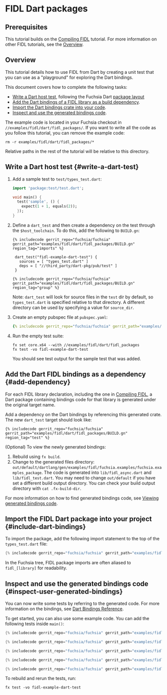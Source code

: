 # FIDL Dart packages

## Prerequisites

This tutorial builds on the [Compiling FIDL][fidl-intro] tutorial.
For more information on other FIDL tutorials, see the [Overview][overview].

## Overview

This tutorial details how to use FIDL from Dart
by creating a unit test that you can use  as a "playground" for
exploring the Dart bindings.

This document covers how to complete the following tasks:

* [Write a Dart host test](#write-a-dart-test), following the Fuchsia Dart
  [package layout][package-layout]
* [Add the Dart bindings of a FIDL library as a build
  dependency](#add-dependency).
* [Import the Dart bindings crate into your code](#include-dart-bindings).
* [Inspect and use the generated bindings
  code](#inspect-user-generated-bindings).

The example code is located in your Fuchsia checkout in
`//examples/fidl/dart/fidl_packages/`. If you want to write all the code
as you follow this tutorial, you can remove the example code:

```
rm -r examples/fidl/dart/fidl_packages/*
```

Relative paths in the rest of the tutorial will be relative to this directory.

## Write a Dart host test {#write-a-dart-test}

1. Add a sample test to `test/types_test.dart`:

   ```dart
   import 'package:test/test.dart';

   void main() {
     test('sample', () {
       expect(1 + 1, equals(2));
     });
   }
   ```

1. Define a `dart_test` and then create a dependency on the test through the `$host_toolchain`.
   To do this, add the following to `BUILD.gn`:

   ```gn
   {% includecode gerrit_repo="fuchsia/fuchsia" gerrit_path="examples/fidl/dart/fidl_packages/BUILD.gn" region_tag="imports" %}

    dart_test("fidl-example-dart-test") {
      sources = [ "types_test.dart" ]
      deps = [ "//third_party/dart-pkg/pub/test" ]
    }

   {% includecode gerrit_repo="fuchsia/fuchsia" gerrit_path="examples/fidl/dart/fidl_packages/BUILD.gn" region_tag="group" %}
   ```

   Note: `dart_test` will look for source files in the `test` dir by default, so `types_test.dart`
   is specified relative to that directory. A different directory can be used by specifying a
   value for `source_dir`.

1. Create an empty pubspec file at `pubspec.yaml`:

   ```yaml
   {% includecode gerrit_repo="fuchsia/fuchsia" gerrit_path="examples/fidl/dart/fidl_packages/pubspec.yaml" %}
   ```

1. Run the empty test suite:

   ```
   fx set core.x64 --with //examples/fidl/dart/fidl_packages
   fx test -vo fidl-example-dart-test
   ```

   You should see test output for the sample test that was added.

## Add the Dart FIDL bindings as a dependency {#add-dependency}

For each FIDL library declaration, including the one in [Compiling FIDL][fidl-intro],
a Dart package containing bindings code for that library is generated under the original target
name.

Add a dependency on the Dart bindings by referencing this generated crate. The new `dart_test`
target should look like:

```gn
{% includecode gerrit_repo="fuchsia/fuchsia" gerrit_path="examples/fidl/dart/fidl_packages/BUILD.gn" region_tag="test" %}
```

(Optional) To view the newly generated bindings:

1. Rebuild using `fx build`.
2. Change to the generated files directory:
   `out/default/dartlang/gen/examples/fidl/fuchsia.examples/fuchsia.examples_package`.
   The code is generated into `lib/fidl_async.dart` and `lib/fidl_test.dart`.
   You may need to change `out/default` if you have set a different build output
   directory. You can check your build output directory with `cat .fx-build-dir`.

For more information on how to find generated bindings code, see
[Viewing generated bindings code][generated-code].

## Import the FIDL Dart package into your project {#include-dart-bindings}

To import the package, add the following import statement to the top of the
`types_test.dart` file:

```dart
{% includecode gerrit_repo="fuchsia/fuchsia" gerrit_path="examples/fidl/dart/fidl_packages/test/types_test.dart" region_tag="import" adjust_indentation="auto" %}
```

In the Fuchsia tree, FIDL package imports are often aliased to `fidl_[library]` for readability.

## Inspect and use the generated bindings code {#inspect-user-generated-bindings}

You can now write some tests by referring to the generated code. For more
information on the bindings, see [Dart Bindings Reference][bindings-ref].

To get started, you can also use some example code. You can add the following tests inside `main()`:

```dart
{% includecode gerrit_repo="fuchsia/fuchsia" gerrit_path="examples/fidl/dart/fidl_packages/test/types_test.dart" region_tag="bits" adjust_indentation="auto" %}

{% includecode gerrit_repo="fuchsia/fuchsia" gerrit_path="examples/fidl/dart/fidl_packages/test/types_test.dart" region_tag="enums" adjust_indentation="auto" %}

{% includecode gerrit_repo="fuchsia/fuchsia" gerrit_path="examples/fidl/dart/fidl_packages/test/types_test.dart" region_tag="structs" adjust_indentation="auto" %}

{% includecode gerrit_repo="fuchsia/fuchsia" gerrit_path="examples/fidl/dart/fidl_packages/test/types_test.dart" region_tag="unions" adjust_indentation="auto" %}

{% includecode gerrit_repo="fuchsia/fuchsia" gerrit_path="examples/fidl/dart/fidl_packages/test/types_test.dart" region_tag="tables" adjust_indentation="auto" %}
```

To rebuild and rerun the tests, run:

```
fx test -vo fidl-example-dart-test
```

<!-- xrefs -->
[package-layout]: /docs/development/languages/dart/README.md#layout
[generated-code]: /docs/development/languages/fidl/guides/generated-code.md#dart
[bindings-ref]: /docs/reference/fidl/bindings/dart-bindings.md
[fidl-intro]: /docs/development/languages/fidl/tutorials/fidl.md
[overview]: /docs/development/languages/fidl/tutorials/overview.md

